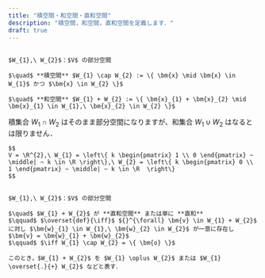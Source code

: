 ```yaml
---
title: "積空間・和空間・直和空間"
description: "積空間，和空間，直和空間を定義します．"
draft: true
---
```


~~~definition:積空間・和空間

$W_{1},\ W_{2}$：$V$ の部分空間

$\quad$ **積空間** $W_{1} \cap W_{2} := \{ \bm{x} \mid \bm{x} \in W_{1}$ かつ $\bm{x} \in W_{2} \}$

$\quad$ **和空間** $W_{1} + W_{2} := \{ \bm{x}_{1} + \bm{x}_{2} \mid \bm{x}_{1} \in W_{1},\ \bm{x}_{2} \in W_{2} \}$

~~~

積集合 $W_{1} \cap W_{2}$ はそのまま部分空間になりますが、和集合 $W_{1} \cup W_{2}$ はなるとは限りません．

~~~spoiler:close:反例
$$
V = \R^{2},\ W_{1} = \left\{ k \begin{pmatrix} 1 \\ 0 \end{pmatrix} ~ \middle| ~ k \in \R \right\},\ W_{2} = \left\{ k \begin{pmatrix} 0 \\ 1 \end{pmatrix} ~ \middle| ~ k \in \R  \right\}
$$
~~~

~~~definition:直和空間

$W_{1},\ W_{2}$：$V$ の部分空間

$\quad$ $W_{1} + W_{2}$ が **直和空間** または単に **直和**  
$\qquad$ $\overset{def}{\iff}$ ${}^{\forall} \bm{v} \in W_{1} + W_{2}$ に対し $\bm{w}_{1} \in W_{1},\ \bm{w}_{2} \in W_{2}$ が一意に存在し $\bm{v} = \bm{w}_{1} + \bm{w}_{2}$  
$\qquad$ $\iff W_{1} \cap W_{2} = \{ \bm{o} \}$

このとき，$W_{1} + W_{2}$ を $W_{1} \oplus W_{2}$ または $W_{1} \overset{.}{+} W_{2}$ などと表す．

~~~
